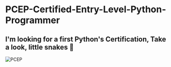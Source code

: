 # PCEP-Certified-Entry-Level-Python-Programmer
## I'm looking for a first Python's Certification, Take a look, little snakes 🐍
![PCEP](https://github.com/luisssSoto/PCEP-Certified-Entry-Level-Python-Programmer-/blob/main/PCEP.PNG)

